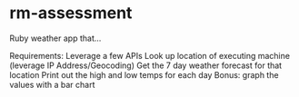 # rm-assessment
Ruby weather app that...

Requirements:
Leverage a few APIs
Look up location of executing machine (leverage IP Address/Geocoding)
Get the 7 day weather forecast for that location
Print out the high and low temps for each day
Bonus: graph the values with a bar chart
